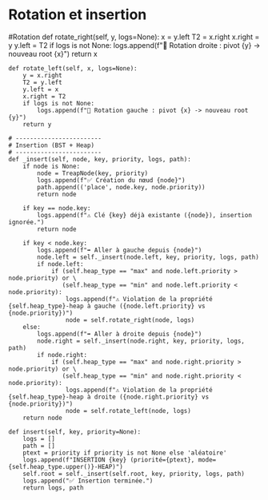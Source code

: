 # Rotation et insertion 
#Rotation
    def rotate_right(self, y, logs=None):
        x = y.left
        T2 = x.right
        x.right = y
        y.left = T2
        if logs is not None:
            logs.append(f"🔄 Rotation droite : pivot {y} -> nouveau root {x}")
        return x

    def rotate_left(self, x, logs=None):
        y = x.right
        T2 = y.left
        y.left = x
        x.right = T2
        if logs is not None:
            logs.append(f"🔄 Rotation gauche : pivot {x} -> nouveau root {y}")
        return y

    # ------------------------
    # Insertion (BST + Heap)
    # ------------------------
    def _insert(self, node, key, priority, logs, path):
        if node is None:
            node = TreapNode(key, priority)
            logs.append(f"✅ Création du nœud {node}")
            path.append(('place', node.key, node.priority))
            return node

        if key == node.key:
            logs.append(f"⚠️ Clé {key} déjà existante ({node}), insertion ignorée.")
            return node

        if key < node.key:
            logs.append(f"➡️ Aller à gauche depuis {node}")
            node.left = self._insert(node.left, key, priority, logs, path)
            if node.left:
                if (self.heap_type == "max" and node.left.priority > node.priority) or \
                   (self.heap_type == "min" and node.left.priority < node.priority):
                    logs.append(f"⚠️ Violation de la propriété {self.heap_type}-heap à gauche ({node.left.priority} vs {node.priority})")
                    node = self.rotate_right(node, logs)
        else:
            logs.append(f"➡️ Aller à droite depuis {node}")
            node.right = self._insert(node.right, key, priority, logs, path)
            if node.right:
                if (self.heap_type == "max" and node.right.priority > node.priority) or \
                   (self.heap_type == "min" and node.right.priority < node.priority):
                    logs.append(f"⚠️ Violation de la propriété {self.heap_type}-heap à droite ({node.right.priority} vs {node.priority})")
                    node = self.rotate_left(node, logs)
        return node

    def insert(self, key, priority=None):
        logs = []
        path = []
        ptext = priority if priority is not None else 'aléatoire'
        logs.append(f"INSERTION {key} (priorité={ptext}, mode={self.heap_type.upper()}-HEAP)")
        self.root = self._insert(self.root, key, priority, logs, path)
        logs.append("✅ Insertion terminée.")
        return logs, path
